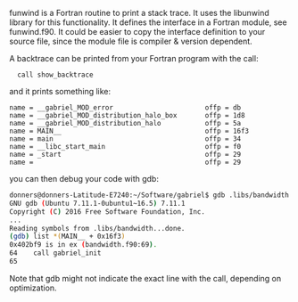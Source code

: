 funwind is a Fortran routine to print a stack trace.
It uses the libunwind library for this functionality.
It defines the interface in a Fortran module, see funwind.f90.
It could be easier to copy the interface definition to your
source file, since the module file is compiler & version dependent.

A backtrace can be printed from your Fortran program with the call:

```Fortran
  call show_backtrace
```

and it prints something like:

```
name = __gabriel_MOD_error                       offp = db
name = __gabriel_MOD_distribution_halo_box       offp = 1d8
name = __gabriel_MOD_distribution_halo           offp = 5a
name = MAIN__                                    offp = 16f3
name = main                                      offp = 34
name = __libc_start_main                         offp = f0
name = _start                                    offp = 29
name =                                           offp = 29
```

you can then debug your code with gdb:

```bash
donners@donners-Latitude-E7240:~/Software/gabriel$ gdb .libs/bandwidth 
GNU gdb (Ubuntu 7.11.1-0ubuntu1~16.5) 7.11.1
Copyright (C) 2016 Free Software Foundation, Inc.
...
Reading symbols from .libs/bandwidth...done.
(gdb) list *(MAIN__ + 0x16f3)
0x402bf9 is in ex (bandwidth.f90:69).
64	  call gabriel_init
65	  
```

Note that gdb might not indicate the exact line with the call, depending
on optimization.
